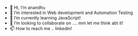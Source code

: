 - 👋 Hi, I’m anandhu
- 👀 I’m interested in Web development and Automation Testing
- 🌱 I’m currently learning JavaScript!
- 💞️ I’m looking to collaborate on .... mm let me think abt it!
- 📫 How to reach me .. linkedin!

<!---
codeandcoins/codeandcoins is a ✨ special ✨ repository because its `README.md` (this file) appears on your GitHub profile.
You can click the Preview link to take a look at your changes.
--->
